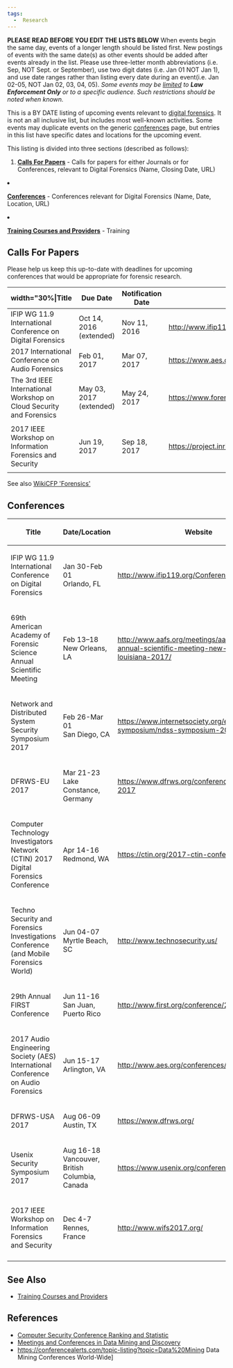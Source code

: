 ```yaml
---
tags:
  -  Research
---
```

<b>PLEASE READ BEFORE YOU EDIT THE LISTS BELOW</b>
When events begin the same day, events of a longer length should be
listed first. New postings of events with the same date(s) as other
events should be added after events already in the list. Please use
three-letter month abbreviations (i.e. Sep, NOT Sept. or September), use
two digit dates (i.e. Jan 01 NOT Jan 1), and use date ranges rather than
listing every date during an event(i.e. Jan 02-05, NOT Jan 02, 03, 04,
05).
<i>Some events may be <u>limited</u> to <b>Law Enforcement Only</b> or
to a specific audience. Such restrictions should be noted when
known.</i>

This is a BY DATE listing of upcoming events relevant to [digital
forensics](digital_forensics.md). It is not an all inclusive
list, but includes most well-known activities. Some events may duplicate
events on the generic [conferences](conferences.md) page, but
entries in this list have specific dates and locations for the upcoming
event.

This listing is divided into three sections (described as follows):

1.  <b><u>[Calls For
    Papers](upcoming_events.md#calls-for-papers)</u></b> - Calls
    for papers for either Journals or for Conferences, relevant to
    Digital Forensics (Name, Closing Date, URL)



<li>

<b><u>[Conferences](upcoming_events.md#conferences)</u></b> -
Conferences relevant for Digital Forensics (Name, Date, Location, URL)

</li>



<li>

<b><u>[Training Courses and
Providers](training_courses_and_providers.md)</u></b> - Training

</li>



</ol>

## Calls For Papers

Please help us keep this up-to-date with deadlines for upcoming
conferences that would be appropriate for forensic research.

| width="30%\|Title                                                   | Due Date                | Notification Date | Website                                                                                         |
|---------------------------------------------------------------------|-------------------------|-------------------|-------------------------------------------------------------------------------------------------|
| IFIP WG 11.9 International Conference on Digital Forensics          | Oct 14, 2016 (extended) | Nov 11, 2016      | <http://www.ifip119.org/Conferences/WG11-9-CFP-2017.pdf>                                        |
| 2017 International Conference on Audio Forensics                    | Feb 01, 2017            | Mar 07, 2017      | <https://www.aes.org/conferences/2017/forensics/downloads/2017forensicsCallForContributions.pdf> |
| The 3rd IEEE International Workshop on Cloud Security and Forensics | May 03, 2017 (extended) | May 24, 2017      | <https://www.forensicsandsecurity.com/workshop.php>                                             |
|                                                                     |                         |                   |                                                                                                 |
| 2017 IEEE Workshop on Information Forensics and Security            | Jun 19, 2017            | Sep 18, 2017      | <https://project.inria.fr/wifs2017/>                                                                      |
|                                                                     |                         |                   |                                                                                                 |

See also [WikiCFP
'Forensics'](http://www.wikicfp.com/cfp/servlet/tool.search?q=forensics)

## Conferences

<table>
<colgroup>
<col style="width: 40%" />
<col style="width: 20%" />
<col style="width: 40%" />
</colgroup>
<thead>
<tr class="header">
<th><p>Title</p></th>
<th><p>Date/Location</p></th>
<th><p>Website</p></th>
</tr>
</thead>
<tbody>
<tr class="odd">
<td><p>IFIP WG 11.9 International Conference on Digital
Forensics</p></td>
<td><p>Jan 30-Feb 01<br />
Orlando, FL</p></td>
<td><p><a
href="http://www.ifip119.org/Conferences/">http://www.ifip119.org/Conferences/</a></p></td>
</tr>
<tr class="even">
<td><p>69th American Academy of Forensic Science Annual Scientific
Meeting</p></td>
<td><p>Feb 13–18<br />
New Orleans, LA</p></td>
<td><p><a
href="http://www.aafs.org/meetings/aafs-69th-annual-scientific-meeting-new-orleans-louisiana-2017/">http://www.aafs.org/meetings/aafs-69th-annual-scientific-meeting-new-orleans-louisiana-2017/</a></p></td>
</tr>
<tr class="odd">
<td><p>Network and Distributed System Security Symposium 2017</p></td>
<td><p>Feb 26-Mar 01<br />
San Diego, CA</p></td>
<td><p><a
href="https://www.internetsociety.org/events/ndss-symposium/ndss-symposium-2017">https://www.internetsociety.org/events/ndss-symposium/ndss-symposium-2017</a></p></td>
</tr>
<tr class="even">
<td><p>DFRWS-EU 2017</p></td>
<td><p>Mar 21-23<br />
Lake Constance, Germany</p></td>
<td><p><a
href="https://www.dfrws.org/conferences/dfrws-eu-2017">https://www.dfrws.org/conferences/dfrws-eu-2017</a></p></td>
</tr>
<tr class="odd">
<td><p>Computer Technology Investigators Network (CTIN) 2017 Digital
Forensics Conference</p></td>
<td><p>Apr 14-16<br />
Redmond, WA</p></td>
<td><p><a
href="https://ctin.org/2017-ctin-conference/">https://ctin.org/2017-ctin-conference/</a></p></td>
</tr>
<tr class="even">
<td><p>Techno Security and Forensics Investigations Conference (and
Mobile Forensics World)</p></td>
<td><p>Jun 04-07<br />
Myrtle Beach, SC</p></td>
<td><p><a
href="http://www.technosecurity.us/">http://www.technosecurity.us/</a></p></td>
</tr>
<tr class="odd">
<td><p>29th Annual FIRST Conference</p></td>
<td><p>Jun 11-16<br />
San Juan, Puerto Rico</p></td>
<td><p><a
href="http://www.first.org/conference/2017">http://www.first.org/conference/2017</a></p></td>
</tr>
<tr class="even">
<td><p>2017 Audio Engineering Society (AES) International Conference on
Audio Forensics</p></td>
<td><p>Jun 15-17<br />
Arlington, VA</p></td>
<td><p><a
href="http://www.aes.org/conferences/2017/forensics/">http://www.aes.org/conferences/2017/forensics/</a></p></td>
</tr>
<tr class="odd">
<td><p>DFRWS-USA 2017</p></td>
<td><p>Aug 06-09<br />
Austin, TX</p></td>
<td><p><a
href="https://www.dfrws.org/">https://www.dfrws.org/</a></p></td>
</tr>
<tr class="even">
<td><p>Usenix Security Symposium 2017</p></td>
<td><p>Aug 16-18<br />
Vancouver, British Columbia, Canada</p></td>
<td><p><a
href="https://www.usenix.org/conferences">https://www.usenix.org/conferences</a></p></td>
</tr>
<tr class="odd">
<td><p>2017 IEEE Workshop on Information Forensics and Security</p></td>
<td><p>Dec 4-7<br />
Rennes, France</p></td>
<td><p><a
href="https://project.inria.fr/wifs2017/">http://www.wifs2017.org/</a></p></td>
</tr>
<tr class="even">
<td></td>
<td></td>
<td></td>
</tr>
</tbody>
</table>

## See Also

- [Training Courses and
  Providers](training_courses_and_providers.md)

## References

- [Computer Security Conference Ranking and
  Statistic](https://people.engr.tamu.edu/guofei/sec_conf_stat.htm)
- [Meetings and Conferences in Data Mining and
  Discovery](https://www.kdnuggets.com/meetings/index.html)
- <https://conferencealerts.com/topic-listing?topic=Data%20Mining> Data Mining Conferences
  World-Wide\]
